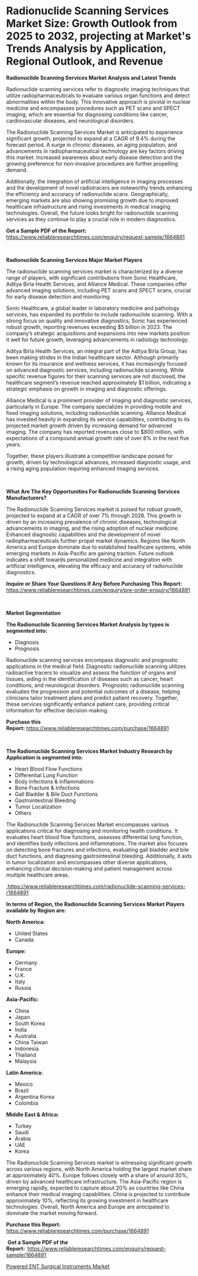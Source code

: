 <p><h1>Radionuclide Scanning Services Market Size: Growth Outlook from 2025 to 2032, projecting at Market's Trends Analysis by Application, Regional Outlook, and Revenue</h1></p><p><strong>Radionuclide Scanning Services Market Analysis and Latest Trends</strong></p>
<p><p>Radionuclide scanning services refer to diagnostic imaging techniques that utilize radiopharmaceuticals to evaluate various organ functions and detect abnormalities within the body. This innovative approach is pivotal in nuclear medicine and encompasses procedures such as PET scans and SPECT imaging, which are essential for diagnosing conditions like cancer, cardiovascular diseases, and neurological disorders.</p><p>The Radionuclide Scanning Services Market is anticipated to experience significant growth, projected to expand at a CAGR of 9.4% during the forecast period. A surge in chronic diseases, an aging population, and advancements in radiopharmaceutical technology are key factors driving this market. Increased awareness about early disease detection and the growing preference for non-invasive procedures are further propelling demand.</p><p>Additionally, the integration of artificial intelligence in imaging processes and the development of novel radiotracers are noteworthy trends enhancing the efficiency and accuracy of radionuclide scans. Geographically, emerging markets are also showing promising growth due to improved healthcare infrastructure and rising investments in medical imaging technologies. Overall, the future looks bright for radionuclide scanning services as they continue to play a crucial role in modern diagnostics.</p></p>
<p><strong>Get a Sample PDF of the Report:&nbsp;</strong> <a href="https://www.reliableresearchtimes.com/enquiry/request-sample/1664891?utm_campaign=3011&utm_medium=2&utm_source=Github&utm_content=ia&utm_term=23032025&utm_id=radionuclide-scanning-services">https://www.reliableresearchtimes.com/enquiry/request-sample/1664891</a></p>
<p>&nbsp;</p>
<p><strong>Radionuclide Scanning Services Major Market Players</strong></p>
<p><p>The radionuclide scanning services market is characterized by a diverse range of players, with significant contributions from Sonic Healthcare, Aditya Birla Health Services, and Alliance Medical. These companies offer advanced imaging solutions, including PET scans and SPECT scans, crucial for early disease detection and monitoring.</p><p>Sonic Healthcare, a global leader in laboratory medicine and pathology services, has expanded its portfolio to include radionuclide scanning. With a strong focus on quality and innovative diagnostics, Sonic has experienced robust growth, reporting revenues exceeding $5 billion in 2023. The company’s strategic acquisitions and expansions into new markets position it well for future growth, leveraging advancements in radiology technology.</p><p>Aditya Birla Health Services, an integral part of the Aditya Birla Group, has been making strides in the Indian healthcare sector. Although primarily known for its insurance and wellness services, it has increasingly focused on advanced diagnostic services, including radionuclide scanning. While specific revenue figures for their scanning services are not disclosed, the healthcare segment’s revenue reached approximately $1 billion, indicating a strategic emphasis on growth in imaging and diagnostic offerings.</p><p>Alliance Medical is a prominent provider of imaging and diagnostic services, particularly in Europe. The company specializes in providing mobile and fixed imaging solutions, including radionuclide scanning. Alliance Medical has invested heavily in expanding its service capabilities, contributing to its projected market growth driven by increasing demand for advanced imaging. The company has reported revenues close to $800 million, with expectations of a compound annual growth rate of over 8% in the next five years.</p><p>Together, these players illustrate a competitive landscape poised for growth, driven by technological advances, increased diagnostic usage, and a rising aging population requiring enhanced imaging services.</p></p>
<p>&nbsp;</p>
<p><strong>What Are The Key Opportunities For Radionuclide Scanning Services Manufacturers?</strong></p>
<p><p>The Radionuclide Scanning Services market is poised for robust growth, projected to expand at a CAGR of over 7% through 2028. This growth is driven by an increasing prevalence of chronic diseases, technological advancements in imaging, and the rising adoption of nuclear medicine. Enhanced diagnostic capabilities and the development of novel radiopharmaceuticals further propel market dynamics. Regions like North America and Europe dominate due to established healthcare systems, while emerging markets in Asia-Pacific are gaining traction. Future outlook indicates a shift towards personalized medicine and integration with artificial intelligence, elevating the efficacy and accuracy of radionuclide diagnostics.</p></p>
<p><strong>Inquire or Share Your Questions If Any Before Purchasing This Report:</strong> <a href="https://www.reliableresearchtimes.com/enquiry/pre-order-enquiry/1664891?utm_campaign=3011&utm_medium=2&utm_source=Github&utm_content=ia&utm_term=23032025&utm_id=radionuclide-scanning-services">https://www.reliableresearchtimes.com/enquiry/pre-order-enquiry/1664891</a></p>
<p>&nbsp;</p>
<p><strong>Market Segmentation</strong></p>
<p><strong>The Radionuclide Scanning Services Market Analysis by types is segmented into:</strong></p>
<p><ul><li>Diagnosis</li><li>Prognosis</li></ul></p>
<p><p>Radionuclide scanning services encompass diagnostic and prognostic applications in the medical field. Diagnostic radionuclide scanning utilizes radioactive tracers to visualize and assess the function of organs and tissues, aiding in the identification of diseases such as cancer, heart conditions, and neurological disorders. Prognostic radionuclide scanning evaluates the progression and potential outcomes of a disease, helping clinicians tailor treatment plans and predict patient recovery. Together, these services significantly enhance patient care, providing critical information for effective decision-making.</p></p>
<p><strong>Purchase this Report:&nbsp;</strong><a href="https://www.reliableresearchtimes.com/purchase/1664891?utm_campaign=3011&utm_medium=2&utm_source=Github&utm_content=ia&utm_term=23032025&utm_id=radionuclide-scanning-services">https://www.reliableresearchtimes.com/purchase/1664891</a></p>
<p>&nbsp;</p>
<p><strong>The Radionuclide Scanning Services Market Industry Research by Application is segmented into:</strong></p>
<p><ul><li>Heart Blood Flow Functions</li><li>Differential Lung Function</li><li>Body Infections & Inflammations</li><li>Bone Fracture & Infections</li><li>Gall Bladder & Bile Duct Functions</li><li>Gastrointestinal Bleeding</li><li>Tumor Localization</li><li>Others</li></ul></p>
<p><p>The Radionuclide Scanning Services Market encompasses various applications critical for diagnosing and monitoring health conditions. It evaluates heart blood flow functions, assesses differential lung function, and identifies body infections and inflammations. The market also focuses on detecting bone fractures and infections, evaluating gall bladder and bile duct functions, and diagnosing gastrointestinal bleeding. Additionally, it aids in tumor localization and encompasses other diverse applications, enhancing clinical decision-making and patient management across multiple healthcare areas.</p></p>
<p><a href="https://www.reliableresearchtimes.com/radionuclide-scanning-services-r1664891?utm_campaign=3011&utm_medium=2&utm_source=Github&utm_content=ia&utm_term=23032025&utm_id=radionuclide-scanning-services">&nbsp;https://www.reliableresearchtimes.com/radionuclide-scanning-services-r1664891</a></p>
<p><strong>In terms of Region, the Radionuclide Scanning Services Market Players available by Region are:</strong></p>
<p>
    <p> <strong> North America: </strong>
        <ul>
            <li>United States</li>
            <li>Canada</li>
        </ul>
        </p> 
    <p> <strong> Europe: </strong>
        <ul>
            <li>Germany</li>
            <li>France</li>
            <li>U.K.</li>
            <li>Italy</li>
            <li>Russia</li>
        </ul>
        </p> 
    <p> <strong> Asia-Pacific: </strong>
        <ul>
            <li>China</li>
            <li>Japan</li>
            <li>South Korea</li>
            <li>India</li>
            <li>Australia</li>
            <li>China Taiwan</li>
            <li>Indonesia</li>
            <li>Thailand</li>
            <li>Malaysia</li>
        </ul>
        </p> 
    <p> <strong> Latin America: </strong>
        <ul>
            <li>Mexico</li>
            <li>Brazil</li>
            <li>Argentina Korea</li>
            <li>Colombia</li>
        </ul>
        </p> 
    <p> <strong> Middle East & Africa: </strong>
        <ul>
            <li>Turkey</li>
            <li>Saudi</li>
            <li>Arabia</li>
            <li>UAE</li>
            <li>Korea</li>
        </ul>
    </p>
    </p>
<p><p>The Radionuclide Scanning Services market is witnessing significant growth across various regions, with North America holding the largest market share at approximately 40%. Europe follows closely with a share of around 30%, driven by advanced healthcare infrastructure. The Asia-Pacific region is emerging rapidly, expected to capture about 20% as countries like China enhance their medical imaging capabilities. China is projected to contribute approximately 10%, reflecting its growing investment in healthcare technologies. Overall, North America and Europe are anticipated to dominate the market moving forward.</p></p>
<p><strong>Purchase this Report: </strong><a href="https://www.reliableresearchtimes.com/purchase/1664891?utm_campaign=3011&utm_medium=2&utm_source=Github&utm_content=ia&utm_term=23032025&utm_id=radionuclide-scanning-services">https://www.reliableresearchtimes.com/purchase/1664891</a></p>
<p>&nbsp;<strong>Get a Sample PDF of the Report:&nbsp;&nbsp;</strong><a href="https://www.reliableresearchtimes.com/enquiry/request-sample/1664891?utm_campaign=3011&utm_medium=2&utm_source=Github&utm_content=ia&utm_term=23032025&utm_id=radionuclide-scanning-services">https://www.reliableresearchtimes.com/enquiry/request-sample/1664891</a></p>
<p><strong></strong></p>
<p><p><a href="https://github.com/iroldilom/Market-Research-Report-List-1/blob/main/powered-ent-surgical-instruments-market.md?utm_campaign=3011&utm_medium=2&utm_source=Github&utm_content=ia&utm_term=23032025&utm_id=radionuclide-scanning-services">Powered ENT Surgical Instruments Market</a></p></p>